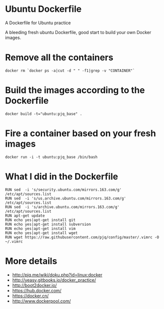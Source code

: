 Ubuntu Dockerfile
=============
A Dockerfile for Ubuntu practice

A bleeding fresh ubuntu Dockerfile, good start to build your own Docker images.


Remove all the containers
============
```
docker rm `docker ps -a|cut -d " " -f1|grep -v "CONTAINER"`
```
Build the images according to the Dockerfile
===========
```
docker build -t="ubuntu:pjq_base" .
```

Fire a container based on your fresh images
===========
```
docker run -i -t ubuntu:pjq_base /bin/bash
```

What I did in the Dockerfile
===========
```
RUN sed  -i 's/security.ubuntu.com/mirrors.163.com/g'   /etc/apt/sources.list
RUN sed  -i 's/us.archive.ubuntu.com/mirrors.163.com/g'  /etc/apt/sources.list
RUN sed  -i 's/archive.ubuntu.com/mirrors.163.com/g'  /etc/apt/sources.list
RUN apt-get update
RUN echo yes|apt-get install git
RUN echo yes|apt-get install subversion
RUN echo yes|apt-get install vim
RUN echo yes|apt-get install wget
RUN wget https://raw.githubusercontent.com/pjq/config/master/.vimrc -O ~/.vimrc 
```

More details
===========
  - http://pjq.me/wiki/doku.php?id=linux:docker
  - http://yeasy.gitbooks.io/docker_practice/
  - http://boot2docker.io/
  - https://hub.docker.com/
  - https://docker.cn/
  - http://www.dockerpool.com/

